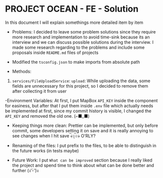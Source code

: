 # PROJECT OCEAN - FE - Solution

In this document I will explain somethings more detailed item by item

- Problems: I decided to leave some problem solutions since they require more research and implementation to avoid time-sink because its an interview and we can discuss possible solutions during the interview. I made some research regarding to the problems and include some proposals inside `README.md` files of projects

- Modified the `tsconfig.json` to make imports from absolute path

- Methods:
1. `services/FileUploadService`: `upload`: While uploading the data, some fields are unnecessary for this project, so I decided to remove them after collecting it from user

-Environment Variables: At first, I put MapBox `API_KEY` inside the component for easiness, but after that I put them inside `.env` file which actually needs be implemented at first, since my commit history is visible, I changed the `API_KEY` and removed the old one. (⌐■_■)

- Keeping things more clean: Prettier can be implemented, but only before commit, some developers setting it on save and it is really annoying to see changes when I hit save ﴾͡๏̯͡๏﴿ O'RLY?

- Renaming of the files: I put prefix to the files, to be able to distinguish in the future works (in tests maybe)

- Future Work: I put `What can be improved` section because I really liked the project and spend time to think about what can be done better and further (ง'̀-'́)ง